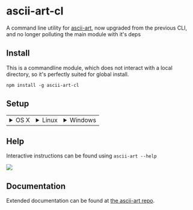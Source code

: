 ascii-art-cl
============

A command line utility for [ascii-art](https://www.npmjs.com/package/ascii-art), now upgraded from the previous CLI, and no longer polluting the main module with it's deps


Install
-------

This is a commandline module, which does not interact with a local directory, so it's perfectly suited for global install.

    npm install -g ascii-art-cl

Setup
-----
<table>
<tr><td valign="top">
<details><summary> OS X </summary>
<p>

Once installed, you can generate a configuration by running (though it will run without one)

```bash
    ascii-art-autoconfig
    ascii-art --help
```

which will (among other things) detect your theme and set an appropriate config.
Edits can be made by hand in `~/.ascii-artrc` or by using `ascii-art-config <key> <value>`

</p>
</details></td><td valign="top">
<details><summary> Linux </summary>
<p>

Once installed, you can generate a configuration by running (though it will run without one)

```bash
    ascii-art-autoconfig
    ascii-art --help
```

which will (among other things) detect your theme and set an appropriate config.
Edits can be made by hand in `~/.ascii-artrc` or by using `ascii-art-config <key> <value>`

</p>
</details></td><td valign="top">
<details><summary> Windows </summary>
<p>

```bash
    #sorry, no autoconfig for now
    ascii-art --help
```
</p>
</details>
</td></tr></table>


Help
----
Interactive instructions can be found using `ascii-art --help`

<img src="https://github.com/khrome/ascii-art-docs/raw/master/Examples/ascii-art-h.jpg" >

Documentation
-------------
Extended documentation can be found at [the ascii-art repo](https://github.com/khrome/ascii-art).

